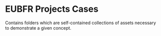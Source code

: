 # EUBFR Projects Cases

Contains folders which are self-contained collections of assets necessary to demonstrate a given concept.
